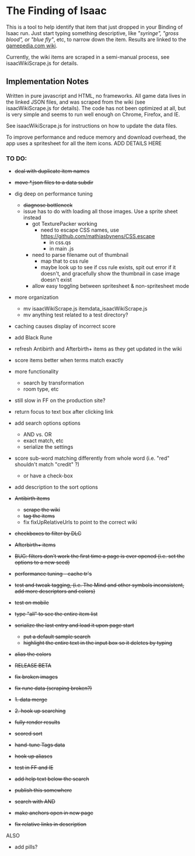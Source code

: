 # The Finding of Isaac

This is a tool to help identify that item that just dropped in your Binding of Isaac run.  Just start typing something descriptive, like *"syringe", "gross blood", or "blue fly"*, etc, to narrow down the item.  Results are linked to the [gamepedia.com wiki](http://bindingofisaacrebirth.gamepedia.com/Binding_of_Isaac:_Rebirth_Wiki).

Currently, the wiki items are scraped in a semi-manual process, see isaacWikiScrape.js for details.

## Implementation Notes

Written in pure javascript and HTML, no frameworks.  All game data lives in the linked JSON files, and was scraped from the wiki (see isaacWikiScrape.js for details).  The code has not been optimized at all, but is very simple and seems to run well enough on Chrome, Firefox, and IE.

See isaacWikiScrape.js for instructions on how to update the data files.

To improve performance and reduce memory and download overhead, the app uses a spritesheet for all the item icons.  ADD DETAILS HERE

### TO DO:
- ~~deal with duplicate item names~~
- ~~move *.json files to a data subdir~~
- dig deep on performance tuning
	- ~~diagnose bottleneck~~
	- issue has to do with loading all those images.  Use a sprite sheet instead
		- got TexturePacker working
			- need to escape CSS names, use https://github.com/mathiasbynens/CSS.escape
				- in css.qs
				- in main .js
		- need to parse filename out of thumbnail
			- map that to css rule
			- maybe look up to see if css rule exists, spit out error if it doesn't, and gracefully show the thumbnail in case image doesn't exist
		- allow easy toggling between spritesheet & non-spritesheet mode

- more organization
	- mv isaacWikiScrape.js itemdata\_isaacWikiScrape.js
	- mv anything test related to a test directory?
- caching causes display of incorrect score
- add Black Rune

- refresh Antibirth and Afterbirth+ items as they get updated in the wiki
- score items better when terms match exactly

- more functionality
	- search by transformation
	- room type, etc

- still slow in FF on the production site?
- return focus to text box after clicking link
- add search options options
    - AND vs. OR
    - exact match, etc
    - serialize the settings
- score sub-word matching differently from whole word (i.e. "red" shouldn't match "credit" ?)
	- or have a check-box
- add description to the sort options

- ~~Antibirth items~~
	- ~~scrape the wiki~~
	- ~~tag the items~~
	- fix fixUpRelativeUrls to point to the correct wiki
- ~~checkboxes to filter by DLC~~
- ~~Afterbirth+ items~~
- ~~BUG: filters don't work the first time a page is ever opened (i.e. set the options to a new seed)~~
- ~~performance tuning - cache tr's~~
- ~~test and tweak tagging, (i.e. The Mind and other symbols inconsistent, add more descriptors and colors)~~
- ~~test on mobile~~
- ~~type "all" to see the entire item list~~
- ~~serialize the last entry and load it upon page start~~
	- ~~put a default sample search~~
	- ~~highlight the entire text in the input box so it deletes by typing~~
- ~~alias the colors~~
- ~~RELEASE BETA~~
- ~~fix broken images~~
- ~~fix rune data (scraping broken?)~~
- ~~1. data merge~~
- ~~2. hook up searching~~
- ~~fully render results~~
- ~~scored sort~~
- ~~hand-tune Tags data~~
- ~~hook up aliases~~
- ~~test in FF and IE~~
- ~~add help text below the search~~
- ~~publish this somewhere~~
- ~~search with AND~~
- ~~make anchors open in new page~~
- ~~fix relative links in description~~

ALSO
- add pills?
